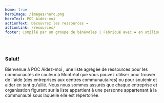 ```yaml
---
home: true
heroImage: /images/hero.png
heroText: POC Aidez-moi
actionText: Découvrez les ressources →
actionLink: /resources/
footer: Compilé par un groupe de bénévoles | Fabriqué avec ❤️ en utilisant Vuepress
---
```


<br>

### Salut!

Bienvenue à POC Aidez-moi , une liste agrégée de ressources pour les communautés de couleur à Montréal que vous pouvez utiliser pour trouver de l'aide (des entreprises aux centres communautaires) ou pour soutenir et aider en tant qu'allié. Nous nous sommes assurés que chaque entreprise et organisation figurant sur la liste appartient à une personne appartenant à la communauté sous laquelle elle est répertoriée.

